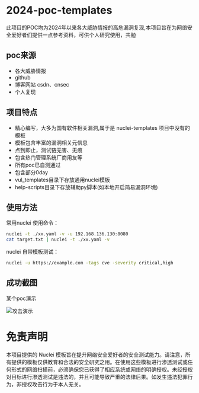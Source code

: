 # 2024-poc-templates
此项目的POC均为2024年以来各大威胁情报的高危漏洞复现,本项目旨在为网络安全爱好者们提供一点参考资料，可供个人研究使用，共勉

## poc来源
- 各大威胁情报 
- github
- 博客网站 csdn、cnsec
- 个人复现

## 项目特点
- 精心编写，大多为国有软件相关漏洞,属于是 nuclei-templates 项目中没有的模板
- 模板包含丰富的漏洞相关元信息
- 点到即止，测试链无害、无痕
- 包含热门管理系统厂商用友等
- 所有poc已自测通过
- 包含部分0day
- vul_templates目录下存放通用nuclei模板
- help-scripts目录下存放辅助py脚本(如本地开启简易漏洞环境)



## 使用方法
常用nuclei 使用命令：
```sh
nuclei -t ./xx.yaml -v -u 192.168.136.130:8080
cat target.txt | nuclei -t ./xx.yaml -v
```


nuclei 自带模板测试：
```sh
nuclei -u https://example.com -tags cve -severity critical,high
```

## 成功截图
某个poc演示

![](https://github.com/k3ppf0r/2024_POC/blob/main/2024-5-17/2024%E7%94%A8%E5%8F%8Bpoc/%E7%94%A8%E5%8F%8BU8CRM%E5%AE%A2%E6%88%B7%E5%85%B3%E7%B3%BB%E7%AE%A1%E7%90%86%E7%B3%BB%E7%BB%9Fdownloadfile.php%E5%AD%98%E5%9C%A8%E4%BB%BB%E6%84%8F%E6%96%87%E4%BB%B6%E8%AF%BB%E5%8F%96%E6%BC%8F%E6%B4%9E/image.png "攻击演示")


# 免责声明
本项目提供的 Nuclei 模板旨在提升网络安全爱好者的安全测试能力。请注意，所有提供的模板仅供教育和合法的安全研究之用。在使用这些模板进行渗透测试或任何形式的网络扫描前，必须确保您已获得了相应系统或网络的明确授权。未经授权对目标进行渗透测试是违法的，并且可能导致严重的法律后果。如发生违法犯罪行为，非授权攻击行为于本人无关。